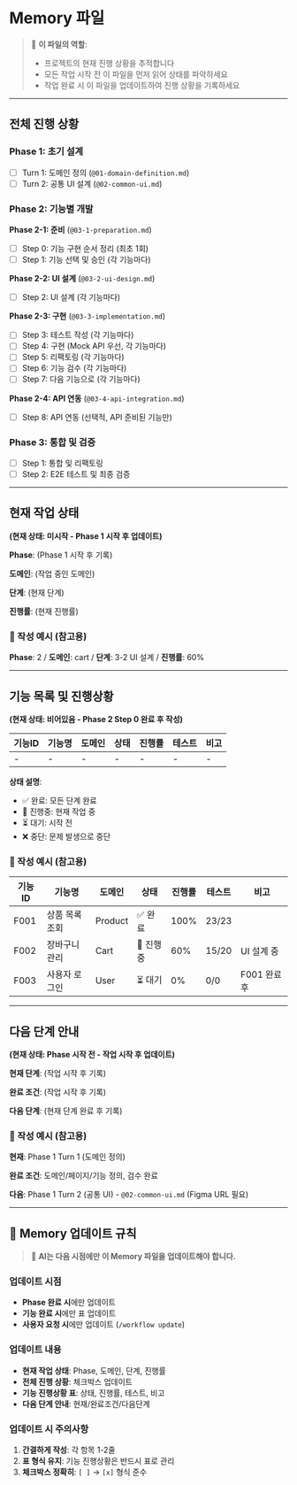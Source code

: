 # Memory 파일

> 📌 **이 파일의 역할**:
>
> - 프로젝트의 현재 진행 상황을 추적합니다
> - 모든 작업 시작 전 이 파일을 먼저 읽어 상태를 파악하세요
> - 작업 완료 시 이 파일을 업데이트하여 진행 상황을 기록하세요

---

## 전체 진행 상황

### Phase 1: 초기 설계

- [ ] Turn 1: 도메인 정의 (`@01-domain-definition.md`)
- [ ] Turn 2: 공통 UI 설계 (`@02-common-ui.md`)

### Phase 2: 기능별 개발

**Phase 2-1: 준비** (`@03-1-preparation.md`)

- [ ] Step 0: 기능 구현 순서 정리 (최초 1회)
- [ ] Step 1: 기능 선택 및 승인 (각 기능마다)

**Phase 2-2: UI 설계** (`@03-2-ui-design.md`)

- [ ] Step 2: UI 설계 (각 기능마다)

**Phase 2-3: 구현** (`@03-3-implementation.md`)

- [ ] Step 3: 테스트 작성 (각 기능마다)
- [ ] Step 4: 구현 (Mock API 우선, 각 기능마다)
- [ ] Step 5: 리팩토링 (각 기능마다)
- [ ] Step 6: 기능 검수 (각 기능마다)
- [ ] Step 7: 다음 기능으로 (각 기능마다)

**Phase 2-4: API 연동** (`@03-4-api-integration.md`)

- [ ] Step 8: API 연동 (선택적, API 준비된 기능만)

### Phase 3: 통합 및 검증

- [ ] Step 1: 통합 및 리팩토링
- [ ] Step 2: E2E 테스트 및 최종 검증

---

## 현재 작업 상태

**(현재 상태: 미시작 - Phase 1 시작 후 업데이트)**

**Phase**: (Phase 1 시작 후 기록)

**도메인**: (작업 중인 도메인)

**단계**: (현재 단계)

**진행률**: (현재 진행률)

### 📘 작성 예시 (참고용)

**Phase**: 2 / **도메인**: cart / **단계**: 3-2 UI 설계 / **진행률**: 60%

---

## 기능 목록 및 진행상황

**(현재 상태: 비어있음 - Phase 2 Step 0 완료 후 작성)**

| 기능ID | 기능명 | 도메인 | 상태 | 진행률 | 테스트 | 비고 |
| ------ | ------ | ------ | ---- | ------ | ------ | ---- |
| -      | -      | -      | -    | -      | -      | -    |

**상태 설명**:

- ✅ 완료: 모든 단계 완료
- 🔄 진행중: 현재 작업 중
- ⏳ 대기: 시작 전
- ❌ 중단: 문제 발생으로 중단

### 📘 작성 예시 (참고용)

| 기능ID | 기능명         | 도메인  | 상태      | 진행률 | 테스트 | 비고         |
| ------ | -------------- | ------- | --------- | ------ | ------ | ------------ |
| F001   | 상품 목록 조회 | Product | ✅ 완료   | 100%   | 23/23  |              |
| F002   | 장바구니 관리  | Cart    | 🔄 진행중 | 60%    | 15/20  | UI 설계 중   |
| F003   | 사용자 로그인  | User    | ⏳ 대기   | 0%     | 0/0    | F001 완료 후 |

---

## 다음 단계 안내

**(현재 상태: Phase 시작 전 - 작업 시작 후 업데이트)**

**현재 단계**: (작업 시작 후 기록)

**완료 조건**: (작업 시작 후 기록)

**다음 단계**: (현재 단계 완료 후 기록)

### 📘 작성 예시 (참고용)

**현재**: Phase 1 Turn 1 (도메인 정의)

**완료 조건**: 도메인/페이지/기능 정의, 검수 완료

**다음**: Phase 1 Turn 2 (공통 UI) - `@02-common-ui.md` (Figma URL 필요)

---

## 🤖 Memory 업데이트 규칙

> 📌 **AI는 다음 시점에만 이 Memory 파일을 업데이트해야 합니다.**

### 업데이트 시점

- **Phase 완료 시**에만 업데이트
- **기능 완료 시**에만 표 업데이트
- **사용자 요청 시**에만 업데이트 (`/workflow update`)

### 업데이트 내용

- **현재 작업 상태**: Phase, 도메인, 단계, 진행률
- **전체 진행 상황**: 체크박스 업데이트
- **기능 진행상황 표**: 상태, 진행률, 테스트, 비고
- **다음 단계 안내**: 현재/완료조건/다음단계

### 업데이트 시 주의사항

1. **간결하게 작성**: 각 항목 1-2줄
2. **표 형식 유지**: 기능 진행상황은 반드시 표로 관리
3. **체크박스 정확히**: `[ ]` → `[x]` 형식 준수
